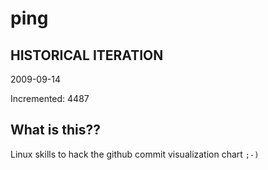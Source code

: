 # ping

## HISTORICAL ITERATION
2009-09-14

Incremented: 4487

## What is this?? 
Linux skills to hack the github commit visualization chart `;-)`

